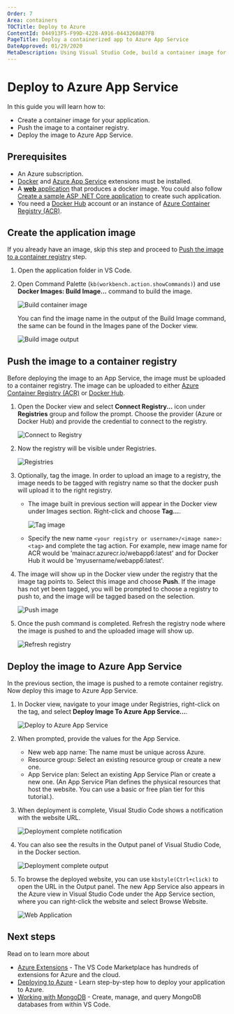 ```yaml
---
Order: 7
Area: containers
TOCTitle: Deploy to Azure
ContentId: 044913F5-F99D-4228-A916-0443260AB7FB
PageTitle: Deploy a containerized app to Azure App Service
DateApproved: 01/29/2020
MetaDescription: Using Visual Studio Code, build a container image for your application, push the image to a container registry, and deploy to Azure App Service.
---
```

# Deploy to Azure App Service

In this guide you will learn how to:

- Create a container image for your application.
- Push the image to a container registry.
- Deploy the image to Azure App Service.

## Prerequisites

- An Azure subscription.
- [Docker](https://marketplace.visualstudio.com/items?itemName=ms-azuretools.vscode-docker) and [Azure App Service](https://marketplace.visualstudio.com/items?itemName=ms-azuretools.vscode-azureappservice) extensions must be installed.
- A [**web** application](https://docs.microsoft.com/azure/app-service/containers/tutorial-custom-docker-image) that produces a docker image. You could also follow [Create a sample ASP .NET Core application](/docs/containers/quickstart-aspnet-core.md) to create such application.
- You need a [Docker Hub](https://hub.docker.com/) account or an instance of [Azure Container Registry (ACR)](https://docs.microsoft.com/azure/container-registry/container-registry-get-started-portal).

## Create the application image

If you already have an image, skip this step and proceed to [Push the image to a container registry](#push-the-image-to-a-container-registry) step.

1. Open the application folder in VS Code.

2. Open Command Palette (`kb(workbench.action.showCommands)`) and use **Docker Images: Build Image...** command to build the image.

    ![Build container image](images/app-service/command-build-image.png)

    You can find the image name in the output of the Build Image command, the same can be found in the Images pane of the Docker view.

    ![Build image output](images/app-service/terminal-output-build-image.png)

## Push the image to a container registry

Before deploying the image to an App Service, the image must be uploaded to a container registry. The image can be uploaded to either [Azure Container Registry (ACR)](https://docs.microsoft.com/azure/container-registry/container-registry-get-started-portal) or [Docker Hub](https://hub.docker.com/).

1. Open the Docker view and select **Connect Registry...** icon under **Registries** group and follow the prompt. Choose the provider (Azure or Docker Hub) and provide the credential to connect to the registry.

    ![Connect to Registry](images/app-service/explorer-connect-registry.png)

2. Now the registry will be visible under Registries.

   ![Registries](images/app-service/explorer-registries.png)

3. Optionally, tag the image. In order to upload an image to a registry, the image needs to be tagged with registry name so that the docker push will upload it to the right registry.
    - The image built in previous section will appear in the Docker view under Images section. Right-click and choose **Tag...**.

        ![Tag image](images/app-service/explorer-tag-image.png)
    - Specify the new name `<your registry or username>/<image name>:<tag>` and complete the
    tag action. For example, new image name for ACR would be 'mainacr.azurecr.io/webapp6:latest' and for Docker Hub it would be 'myusername/webapp6:latest'.

4. The image will show up in the Docker view under the registry that the image tag points to. Select this image and choose **Push**. If the image has not yet been tagged, you will be prompted to choose a registry to push to, and the image will be tagged based on the selection.

    ![Push image](images/app-service/explorer-push-image.png)

5. Once the push command is completed. Refresh the registry node where the image is pushed to and the uploaded image will show up.

    ![Refresh registry](images/app-service/explorer-refresh-registry.png)

## Deploy the image to Azure App Service

In the previous section, the image is pushed to a remote container registry. Now deploy this image to Azure App Service.

1. In Docker view, navigate to your image under Registries, right-click on the tag, and select **Deploy Image To Azure App Service...**.

    ![Deploy to Azure App Service](images/app-service/explorer-deploy-to-app-service.png)

2. When prompted, provide the values for the App Service.
    - New web app name: The name must be unique across Azure.
    - Resource group: Select an existing resource group or create a new one.
    - App Service plan: Select an existing App Service Plan or create a new one. (An App Service Plan defines the physical resources that host the website. You can use a basic or free plan tier for this tutorial.).

3. When deployment is complete, Visual Studio Code shows a notification with the website URL.

    ![Deployment complete notification](images/app-service/notification-appservice-deployment.png)

4. You can also see the results in the Output panel of Visual Studio Code, in the Docker section.

    ![Deployment complete output](images/app-service/output-appservice-deployment.png)

5. To browse the deployed website, you can use `kbstyle(Ctrl+click)` to open the URL in the Output panel. The new App Service also appears in the Azure view in Visual Studio Code under the App Service section, where you can right-click the website and select Browse Website.

    ![Web Application](images/app-service/webapp-homepage.png)

## Next steps

Read on to learn more about

- [Azure Extensions](/docs/azure/extensions.md) - The VS Code Marketplace has hundreds of extensions for Azure and the cloud.
- [Deploying to Azure](/docs/azure/deployment.md) - Learn step-by-step how to deploy your application to Azure.
- [Working with MongoDB](/docs/azure/mongodb.md) - Create, manage, and query MongoDB databases from within VS Code.
